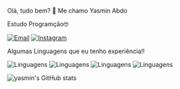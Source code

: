 Olá, tudo bem? 👋
Me chamo Yasmin Abdo

Estudo Programção🤓

[![Email](https://img.shields.io/badge/Gmail-D14836?style=for-the-badge&logo=gmail&logoColor=white)](mailto:yasminabdolacerda1@gmail.com)
[![Instagram](https://img.shields.io/badge/Instagram-E4405F?style=for-the-badge&logo=instagram&logoColor=white)](https://www.fiemg.com.br/senai/)

Algumas Linguagens que eu tenho experiência!!

![Linguagens](https://img.shields.io/badge/HTML-239120?style=for-the-badge&logo=html5&logoColor=white) 
![Linguagens](https://img.shields.io/badge/CSS-239120?&style=for-the-badge&logo=css3&logoColor=white)
![Linguagens](	https://img.shields.io/badge/PHP-777BB4?style=for-the-badge&logo=php&logoColor=white)
![Linguagens](https://img.shields.io/badge/MySQL-00000F?style=for-the-badge&logo=mysql&logoColor=white)

![yasmin's GitHub stats](https://github-readme-stats.vercel.app/api?username=yasmin-abdo&show_icons=true&theme=radical)
